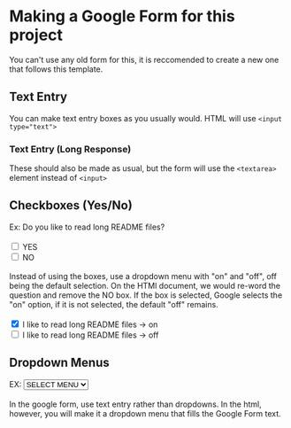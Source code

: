 # Making a Google Form for this project

You can't use any old form for this, it is reccomended to create a new one that follows this template.

## Text Entry

You can make text entry boxes as you usually would. HTML will use `<input type="text">`

### Text Entry (Long Response)

These should also be made as usual, but the form will use the `<textarea>` element instead of `<input>`

## Checkboxes (Yes/No)

Ex: Do you like to read long README files?<br><br><input type="checkbox"> YES<br><input type="checkbox"> NO<br><br>
Instead of using the boxes, use a dropdown menu with "on" and "off", off being the default selection. On the HTMl document, we would re-word the question and remove the NO box. If the box is selected, Google selects the "on" option, if it is not selected, the default "off" remains.<br><br>
<input type="checkbox" checked> I like to read long README files -> on<br> <input type="checkbox"> I like to read long README files -> off

## Dropdown Menus

EX: <select><option>SELECT MENU</option><option>SELECT MENU</option></select>
<br><br>
In the google form, use text entry rather than dropdowns. In the html, however, you will make it a dropdown menu that fills the Google Form text.